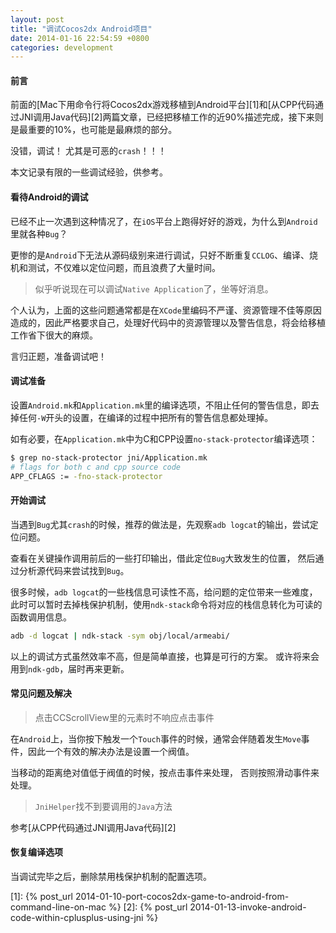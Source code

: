 ```yaml
---
layout: post
title: "调试Cocos2dx Android项目"
date: 2014-01-16 22:54:59 +0800
categories: development
---
```


#### 前言
前面的[Mac下用命令行将Cocos2dx游戏移植到Android平台][1]和[从CPP代码通过JNI调用Java代码][2]两篇文章，已经把移植工作的近90%描述完成，接下来则是最重要的10%，也可能是最麻烦的部分。

没错，调试！ 尤其是可恶的`crash`！！！

本文记录有限的一些调试经验，供参考。

#### 看待Android的调试
已经不止一次遇到这种情况了，在`iOS`平台上跑得好好的游戏，为什么到`Android`里就各种`Bug`？

更惨的是`Android`下无法从源码级别来进行调试，只好不断重复`CCLOG`、编译、烧机和测试，不仅难以定位问题，而且浪费了大量时间。

> 似乎听说现在可以调试`Native Application`了，坐等好消息。

个人认为，上面的这些问题通常都是在`XCode`里编码不严谨、资源管理不佳等原因造成的，因此严格要求自己，处理好代码中的资源管理以及警告信息，将会给移植工作省下很大的麻烦。

言归正题，准备调试吧！

#### 调试准备
设置`Android.mk`和`Application.mk`里的编译选项，不阻止任何的警告信息，即去掉任何`-W`开头的设置，在编译的过程中把所有的警告信息都处理掉。

如有必要，在`Application.mk`中为C和CPP设置`no-stack-protector`编译选项：
``` bash 去除栈保护机制
$ grep no-stack-protector jni/Application.mk
# flags for both c and cpp source code
APP_CFLAGS := -fno-stack-protector
```

#### 开始调试
当遇到`Bug`尤其`crash`的时候，推荐的做法是，先观察`adb logcat`的输出，尝试定位问题。

查看在关键操作调用前后的一些打印输出，借此定位`Bug`大致发生的位置， 然后通过分析源代码来尝试找到`Bug`。

很多时候，`adb logcat`的一些栈信息可读性不高，给问题的定位带来一些难度， 此时可以暂时去掉栈保护机制，使用`ndk-stack`命令将对应的栈信息转化为可读的函数调用信息。
``` bash 使用ndk-stack查看logcat信息
adb -d logcat | ndk-stack -sym obj/local/armeabi/
```

以上的调试方式虽然效率不高，但是简单直接，也算是可行的方案。 或许将来会用到`ndk-gdb`，届时再来更新。

#### 常见问题及解决

> 点击CCScrollView里的元素时不响应点击事件

在`Android`上，当你按下触发一个`Touch`事件的时候，通常会伴随着发生`Move`事件，因此一个有效的解决办法是设置一个阀值。

当移动的距离绝对值低于阀值的时候，按点击事件来处理， 否则按照滑动事件来处理。

> `JniHelper`找不到要调用的`Java`方法

参考[从CPP代码通过JNI调用Java代码][2]


#### 恢复编译选项
当调试完毕之后，删除禁用栈保护机制的配置选项。

[1]: {% post_url 2014-01-10-port-cocos2dx-game-to-android-from-command-line-on-mac %}
[2]: {% post_url 2014-01-13-invoke-android-code-within-cplusplus-using-jni %}

